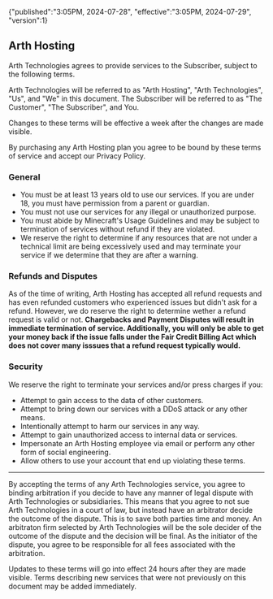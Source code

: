 {"published":"3:05PM, 2024-07-28", "effective":"3:05PM, 2024-07-29", "version":1}

## Arth Hosting

Arth Technologies agrees to provide services to the Subscriber, subject to the following terms.

Arth Technologies will be referred to as "Arth Hosting", "Arth Technologies", "Us", and "We" in this document. The Subscriber will be referred to as "The Customer", "The Subscriber", and You.

Changes to these terms will be effective a week after the changes are made visible.

By purchasing any Arth Hosting plan you agree to be bound by these terms of service and accept our Privacy Policy.

### General

- You must be at least 13 years old to use our services. If you are under 18, you must have permission from a parent or guardian.
- You must not use our services for any illegal or unauthorized purpose.
- You must abide by Minecraft's Usage Guidelines and may be subject to termination of services without refund if they are violated.
- We reserve the right to determine if any resources that are not under a technical limit are being excessively used and may terminate your service if we determine that they are after a warning.

### Refunds and Disputes

As of the time of writing, Arth Hosting has accepted all refund requests and has even refunded customers who experienced issues but didn't ask for a refund. However, we do reserve the right to determine wether a refund request is valid or not. **Chargebacks and Payment Disputes will result in immediate termination of service. Additionally, you will only be able to get your money back if the issue falls under the Fair Credit Billing Act which does not cover many isssues that a refund request typically would.**

### Security

We reserve the right to terminate your services and/or press charges if you:
- Attempt to gain access to the data of other customers.
- Attempt to bring down our services with a DDoS attack or any other means.
- Intentionally attempt to harm our services in any way.
- Attempt to gain unauthorized access to internal data or services.
- Impersonate an Arth Hosting employee via email or perform any other form of social engineering.
- Allow others to use your account that end up violating these terms.

---

By accepting the terms of any Arth Technologies service, you agree to binding arbitration if you decide to have any manner of legal dispute with Arth Technologies or subsidiaries. This means that you agree to not sue Arth Technologies in a court of law, but instead have an arbitrator decide the outcome of the dispute. This is to save both parties time and money. An arbitraton firm selected by Arth Technologies will be the sole decider of the outcome of the dispute and the decision will be final. As the initiator of the dispute, you agree to be responsible for all fees associated with the arbitration.

Updates to these terms will go into effect 24 hours after they are made visible. Terms describing new services that were not previously on this document may be added immediately.

